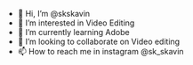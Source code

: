 - 👋 Hi, I’m @skskavin
- 👀 I’m interested in Video Editing 
- 🌱 I’m currently learning Adobe 
- 💞️ I’m looking to collaborate on Video editing 
- 📫 How to reach me in instagram @sk_skavin

<!---
skskavin/skskavin is a ✨ special ✨ repository because its `README.md` (this file) appears on your GitHub profile.
You can click the Preview link to take a look at your changes.
--->
